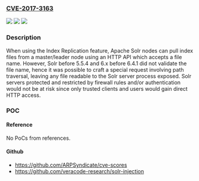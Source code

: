 ### [CVE-2017-3163](https://cve.mitre.org/cgi-bin/cvename.cgi?name=CVE-2017-3163)
![](https://img.shields.io/static/v1?label=Product&message=Apache%20Solr&color=blue)
![](https://img.shields.io/static/v1?label=Version&message=n%2Fa&color=blue)
![](https://img.shields.io/static/v1?label=Vulnerability&message=Information%20Disclosure&color=brighgreen)

### Description

When using the Index Replication feature, Apache Solr nodes can pull index files from a master/leader node using an HTTP API which accepts a file name. However, Solr before 5.5.4 and 6.x before 6.4.1 did not validate the file name, hence it was possible to craft a special request involving path traversal, leaving any file readable to the Solr server process exposed. Solr servers protected and restricted by firewall rules and/or authentication would not be at risk since only trusted clients and users would gain direct HTTP access.

### POC

#### Reference
No PoCs from references.

#### Github
- https://github.com/ARPSyndicate/cve-scores
- https://github.com/veracode-research/solr-injection

